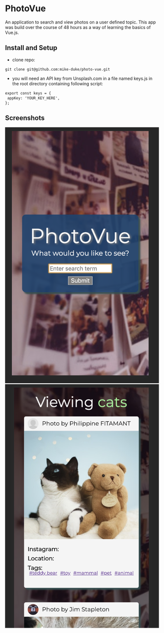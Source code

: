 # PhotoVue
An application to search and view photos on a user defined topic. This app was build over the course of 48 hours as a way of learning the basics of Vue.js.

## Install and Setup
 - clone repo:
 ```
 git clone git@github.com:mike-duke/photo-vue.git
 ```
 - you will need an API key from Unsplash.com in a file named keys.js in the root directory containing following script: 
 ```
 export const keys = {
  appKey: 'YOUR_KEY_HERE',
};
``` 

## Screenshots

![home view](https://github.com/mike-duke/photo-vue/blob/master/public/Screen%20Shot%202019-02-27%20at%2012.29.03%20PM.png)
![photo view](https://github.com/mike-duke/photo-vue/blob/master/public/Screen%20Shot%202019-02-27%20at%2012.28.48%20PM.png)
